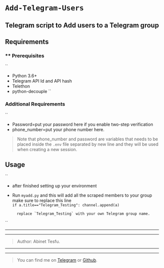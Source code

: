 # ```Add-Telegram-Users```

## Telegram script to Add users to a Telegram group

## Requirements
### ** Prerequisites

``
* Python 3.6+
* Telegram API Id and API hash
* Telethon
* python-decouple
``
### Additional Requirements
``
- Password=put your password here if you enable two-step verification
- phone_number=put your phone number here.

> Note that phone_number and password are variables that needs to be placed inside the `.env` file separated by new line and they will be used when creating a new session.
 

## Usage

``
* after finished setting up your environment 

- Run `myadd.py` and this will add all the scraped members to your group make sure to replace this line  
       `if a.title=="Telegram_Testing":
            channel.append(a)`

        replace `Telegram_Testing` with your own Telegram group name.   

``

> 
-----------------------------------------
-----------------------------------------
> Author: Abinet Tesfu.

-----------------------------------------
-----------------------------------------

> You can find me on [Telegram](https://t.me/Abinet_tes) or [Github](github.com/Abinet508).